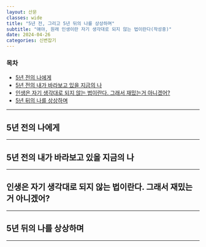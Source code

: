 ```yaml
---
layout: 산문
classes: wide
title: "5년 전, 그리고 5년 뒤의 나를 상상하며"
subtitle: "얘야, 원래 인생이란 자기 생각대로 되지 않는 법이란다(작성중)"
date: 2024-04-26
categories: 신변잡기
---
```


### 목차

- [5년 전의 나에게](#5년-전의-나에게)
- [5년 전의 내가 바라보고 있을 지금의 나](#5년-전의-내가-바라보고-있을-지금의-나)
- [인생은 자기 생각대로 되지 않는 법이란다. 그래서 재밌는거 아니겠어?](#인생은-자기-생각대로-되지-않는-법이란다-그래서-재밌는거-아니겠어)
- [5년 뒤의 나를 상상하며](#5년-뒤의-나를-상상하며)

---

## 5년 전의 나에게

---

## 5년 전의 내가 바라보고 있을 지금의 나

---

## 인생은 자기 생각대로 되지 않는 법이란다. 그래서 재밌는거 아니겠어?

---

## 5년 뒤의 나를 상상하며

---

